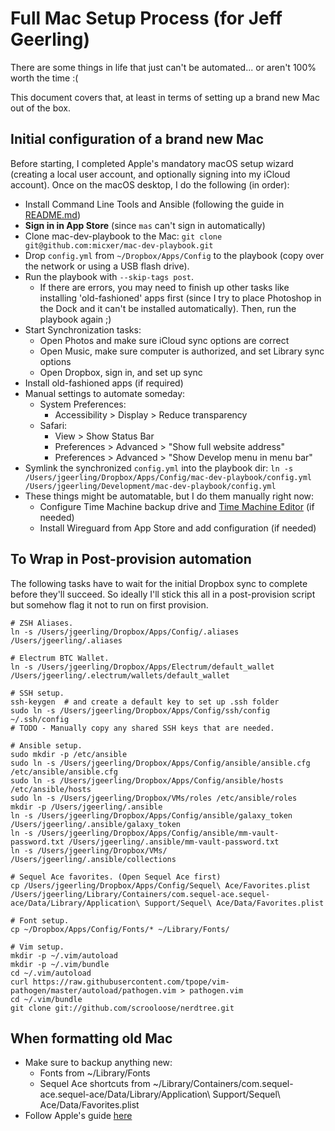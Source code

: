 # Full Mac Setup Process (for Jeff Geerling)

There are some things in life that just can't be automated... or aren't 100% worth the time :(

This document covers that, at least in terms of setting up a brand new Mac out of the box.

## Initial configuration of a brand new Mac

Before starting, I completed Apple's mandatory macOS setup wizard (creating a local user account, and optionally signing into my iCloud account). Once on the macOS desktop, I do the following (in order):

  - Install Command Line Tools and Ansible (following the guide in [README.md](README.md))
  - **Sign in in App Store** (since `mas` can't sign in automatically)
  - Clone mac-dev-playbook to the Mac: `git clone git@github.com:micxer/mac-dev-playbook.git`
  - Drop `config.yml` from `~/Dropbox/Apps/Config` to the playbook (copy over the network or using a USB flash drive).
  - Run the playbook with `--skip-tags post`.
    - If there are errors, you may need to finish up other tasks like installing 'old-fashioned' apps first (since I try to place Photoshop in the Dock and it can't be installed automatically). Then, run the playbook again ;)
  - Start Synchronization tasks:
    - Open Photos and make sure iCloud sync options are correct
    - Open Music, make sure computer is authorized, and set Library sync options
    - Open Dropbox, sign in, and set up sync
  - Install old-fashioned apps (if required)
  - Manual settings to automate someday:
    - System Preferences:
      - Accessibility > Display > Reduce transparency
    - Safari:
      - View > Show Status Bar
      - Preferences > Advanced > "Show full website address"
      - Preferences > Advanced > "Show Develop menu in menu bar"
  - Symlink the synchronized `config.yml` into the playbook dir: `ln -s /Users/jgeerling/Dropbox/Apps/Config/mac-dev-playbook/config.yml /Users/jgeerling/Development/mac-dev-playbook/config.yml`
  - These things might be automatable, but I do them manually right now:
    - Configure Time Machine backup drive and [Time Machine Editor](https://tclementdev.com/timemachineeditor/) (if needed)
    - Install Wireguard from App Store and add configuration (if needed)

## To Wrap in Post-provision automation

The following tasks have to wait for the initial Dropbox sync to complete before they'll succeed. So ideally I'll stick this all in a post-provision script but somehow flag it not to run on first provision.

```
# ZSH Aliases.
ln -s /Users/jgeerling/Dropbox/Apps/Config/.aliases /Users/jgeerling/.aliases

# Electrum BTC Wallet.
ln -s /Users/jgeerling/Dropbox/Apps/Electrum/default_wallet /Users/jgeerling/.electrum/wallets/default_wallet

# SSH setup.
ssh-keygen  # and create a default key to set up .ssh folder
sudo ln -s /Users/jgeerling/Dropbox/Apps/Config/ssh/config ~/.ssh/config
# TODO - Manually copy any shared SSH keys that are needed.

# Ansible setup.
sudo mkdir -p /etc/ansible
sudo ln -s /Users/jgeerling/Dropbox/Apps/Config/ansible/ansible.cfg /etc/ansible/ansible.cfg
sudo ln -s /Users/jgeerling/Dropbox/Apps/Config/ansible/hosts /etc/ansible/hosts
sudo ln -s /Users/jgeerling/Dropbox/VMs/roles /etc/ansible/roles
mkdir -p /Users/jgeerling/.ansible
ln -s /Users/jgeerling/Dropbox/Apps/Config/ansible/galaxy_token /Users/jgeerling/.ansible/galaxy_token
ln -s /Users/jgeerling/Dropbox/Apps/Config/ansible/mm-vault-password.txt /Users/jgeerling/.ansible/mm-vault-password.txt
ln -s /Users/jgeerling/Dropbox/VMs/ /Users/jgeerling/.ansible/collections

# Sequel Ace favorites. (Open Sequel Ace first)
cp /Users/jgeerling/Dropbox/Apps/Config/Sequel\ Ace/Favorites.plist /Users/jgeerling/Library/Containers/com.sequel-ace.sequel-ace/Data/Library/Application\ Support/Sequel\ Ace/Data/Favorites.plist

# Font setup.
cp ~/Dropbox/Apps/Config/Fonts/* ~/Library/Fonts/

# Vim setup.
mkdir -p ~/.vim/autoload
mkdir -p ~/.vim/bundle
cd ~/.vim/autoload
curl https://raw.githubusercontent.com/tpope/vim-pathogen/master/autoload/pathogen.vim > pathogen.vim
cd ~/.vim/bundle
git clone git://github.com/scrooloose/nerdtree.git
```

## When formatting old Mac

  - Make sure to backup anything new:
    - Fonts from ~/Library/Fonts
    - Sequel Ace shortcuts from ~/Library/Containers/com.sequel-ace.sequel-ace/Data/Library/Application\ Support/Sequel\ Ace/Data/Favorites.plist
  - Follow Apple's guide [here](https://support.apple.com/en-au/HT212749)
